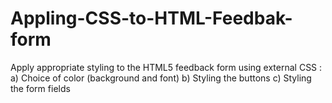 # Appling-CSS-to-HTML-Feedbak-form
Apply appropriate styling to the HTML5 feedback form using external CSS : a) Choice of color (background and font)  b) Styling the buttons   c) Styling the form fields
